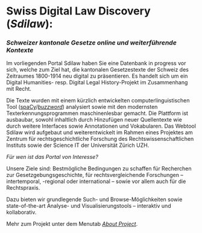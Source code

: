<br><br>

# **Swiss Digital Law Discovery** (*Sdilaw*):
### *Schweizer kantonale Gesetze online und weiterführende Kontexte*

Im vorliegenden Portal Sdilaw haben Sie eine Datenbank in progress vor sich, welche zum Ziel hat, die kantonalen Gesetzestexte der Schweiz des Zeitraumes 1800-1914 neu digital zu präsentieren. Es handelt sich um ein Digital Humanities- resp. Digital Legal History-Projekt im Zusammenhang mit Recht.

Die Texte wurden mit einem kürzlich entwickelten computerlinguistischen Tool ([spaCy](https://spacy.io)/[*buzzword*](https://buzzword.readthedocs.io/en/latest/)) analysiert sowie mit den modernsten Texterkennungsprogrammen maschinenlesbar gemacht. Die Plattform ist ausbaubar, sowohl inhaltlich durch Hinzufügen neuer Quellentexte wie durch weitere Interfaces sowie Annotationen und Vokabularen. Das Webtool Sdilaw wird aufgebaut und weiterentwickelt im Rahmen eines Projektes am Zentrum für rechtsgeschichtliche Forschung des Rechtswissenschaftlichen Instituts sowie der Science IT der Universität Zürich UZH. 

*Für wen ist das Portal von Interesse?*

Unsere Ziele sind: Bestmögliche Bedingungen zu schaffen für Recherchen zur Gesetzgebungsgeschichte, für rechtsvergleichende Forschungen – intertemporal, -regional oder international – sowie vor allem auch für die Rechtspraxis.

Dazu bieten wir grundlegende Such- und Browse-Möglichkeiten sowie state-of-the-art Analyse- und Visualisierungstools – interaktiv und kollaborativ.

Mehr zum Projekt unter dem Menutab [*About Project*](/about).
